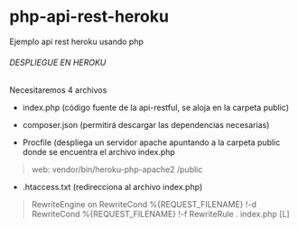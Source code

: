 # php-api-rest-heroku
Ejemplo api rest heroku usando php

###### DESPLIEGUE EN HEROKU
Necesitaremos 4 archivos

- index.php (código fuente de la api-restful, se aloja en la carpeta public)
- composer.json (permitirá descargar las dependencias necesarias)

- Procfile (despliega un servidor apache apuntando a la carpeta public donde se encuentra el archivo index.php

> web: vendor/bin/heroku-php-apache2 /public


- .htaccess.txt (redirecciona al archivo index.php)

> RewriteEngine on
RewriteCond %{REQUEST_FILENAME} !-d
RewriteCond %{REQUEST_FILENAME} !-f
RewriteRule . index.php [L]